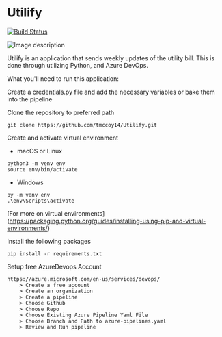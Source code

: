 # Utilify

[![Build Status](https://dev.azure.com/tuckermmccoy/GitProjects/_apis/build/status/tmccoy14.Utilify?branchName=master)](https://dev.azure.com/tuckermmccoy/GitProjects/_build/latest?definitionId=1&branchName=master)

![Image description](https://www.portseattle.org/sites/default/files/2018-03/la-me-political-issues-public-utilities.png)

Utilify is an application that sends weekly updates of the utility bill. This is done through utilizing Python, and Azure DevOps.

What you'll need to run this application:

Create a credentials.py file and add the necessary variables or bake them into the pipeline

Clone the repository to preferred path
```
git clone https://github.com/tmccoy14/Utilify.git
```
Create and activate virtual environment
* macOS or Linux
```
python3 -m venv env
source env/bin/activate
```
* Windows
```
py -m venv env
.\env\Scripts\activate
```
[For more on virtual environments] (https://packaging.python.org/guides/installing-using-pip-and-virtual-environments/)

Install the following packages
```
pip install -r requirements.txt
```

Setup free AzureDevops Account
```
https://azure.microsoft.com/en-us/services/devops/
    > Create a free account
    > Create an organization
    > Create a pipeline 
    > Choose Github 
    > Choose Repo 
    > Choose Existing Azure Pipeline Yaml File 
    > Choose Branch and Path to azure-pipelines.yaml
    > Review and Run pipeline
```